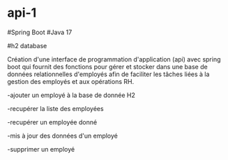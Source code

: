 # api-1

#Spring Boot #Java 17

#h2 database

Création d'une  interface de programmation d'application  (api) avec spring boot qui fournit des fonctions  pour gérer et stocker dans une base de données relationnelles d'employés  afin de  faciliter les tâches liées à la gestion des employés et aux opérations RH.

-ajouter un employé à la base de donnée H2

-recupérer la liste des employées

-recupérer un  employée donné

-mis à jour des données d'un employé

-supprimer un employé
